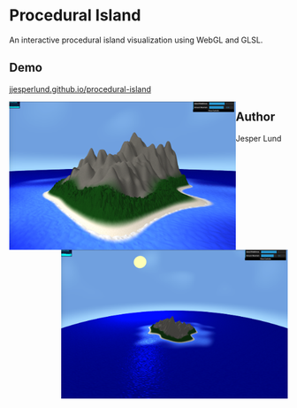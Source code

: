 # Procedural Island

An interactive procedural island visualization using WebGL and GLSL.

## Demo

[jjesperlund.github.io/procedural-island](https://jjesperlund.github.io/procedural-island)


<img src="/images/image1.png" width="410" align="left" />
<img src="/images/image2.png" width="410" align="right" />


## Author

Jesper Lund

